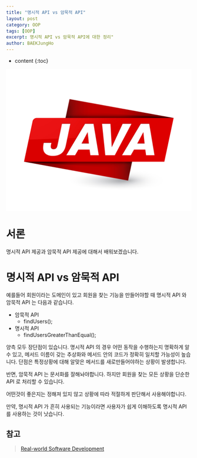 ```yaml
---
title: "명시적 API vs 암묵적 API"
layout: post
category: OOP
tags: [OOP]
excerpt: 명시적 API vs 암묵적 API에 대한 정리"
author: BAEKJungHo
---
```


* content
{:toc}

![logo](/images/posts/logo/JAVA.jpg)

# 서론

명시적 API 제공과 암묵적 API 제공에 대해서 배워보겠습니다.

# 명시적 API vs 암묵적 API

예를들어 회원이라는 도메인이 있고 회원을 찾는 기능을 만들어야할 때 명시적 API 와 암묵적 API 는 다음과 같습니다.

- 암묵적 API
    - findUsers();
- 명시적 API
    - findUsersGreaterThanEqual();

양측 모두 장단점이 있습니다. 명시적 API 의 경우 어떤 동작을 수행하는지 명확하게 알 수 있고, 메서드 이름이 갖는 추상화와 메서드 안의 코드가 정확히 일치할 가능성이 높습니다. 단점은 특정상황에 대해 알맞은 메서드를 새로만들어야하는 상황이 발생합니다.

반면, 암묵적 API 는 문서화를 잘해놔야합니다. 하지만 회원을 찾는 모든 상황을 단순한 API 로 처리할 수 있습니다.

어떤것이 좋은지는 정해져 있지 않고 상황에 따라 적절하게 판단해서 사용해야합니다.

만약, 명시적 API 가 흔히 사용되는 기능이라면 사용자가 쉽게 이해하도록 명시적 API 를 사용하는 것이 낫습니다.

## 참고

> [Real-world Software Development](#)
